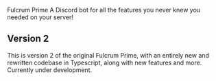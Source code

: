 Fulcrum Prime
A Discord bot for all the features you never knew you needed on your server!

## Version 2
This is version 2 of the original Fulcrum Prime, with an entirely new and rewritten codebase in Typescript, along with new features and more. Currently under development.
